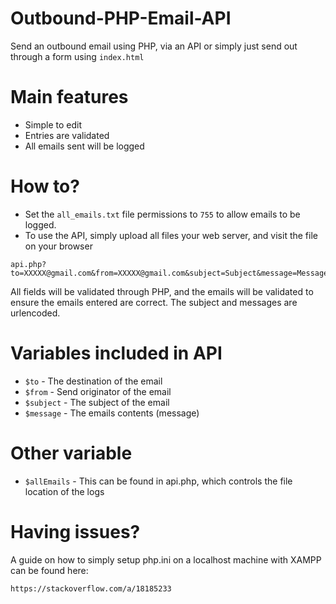 # Outbound-PHP-Email-API
Send an outbound email using PHP, via an API or simply just send out through a form using `index.html`

# Main features

- Simple to edit
- Entries are validated
- All emails sent will be logged

# How to?

- Set the `all_emails.txt` file permissions to `755` to allow emails to be logged.
- To use the API, simply upload all files your web server, and visit the file on your browser

```
api.php?to=XXXXX@gmail.com&from=XXXXX@gmail.com&subject=Subject&message=Message
```

All fields will be validated through PHP, and the emails will be validated to ensure the emails entered are correct.
The subject and messages are urlencoded.

# Variables included in API
- `$to` - The destination of the email
- `$from` - Send originator of the email
- `$subject` - The subject of the email
- `$message` - The emails contents (message)

# Other variable
- `$allEmails` - This can be found in api.php, which controls the file location of the logs

# Having issues?

A guide on how to simply setup php.ini on a localhost machine with XAMPP can be found here:
```
https://stackoverflow.com/a/18185233
```
